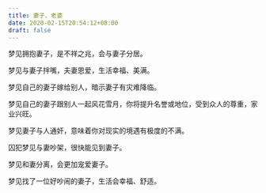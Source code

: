 ```yaml
---
title: 妻子、老婆
date: 2020-02-15T20:54:12+08:00
draft: false
---
```


梦见拥抱妻子，是不祥之兆，会与妻子分居。<br>


梦见与妻子拌嘴，夫妻恩爱，生活幸福、美满。<br>


梦见自己的妻子嫁给别人，暗示妻子有灾难降临。<br>


梦见自己的妻子跟别人一起风花雪月，你将提升名誉或地位，受到众人的尊重，家业兴旺。<br>


梦见妻子与人通奸，意味着你对现实的境遇有极度的不满。<br>


囚犯梦见与妻吵架，很快能见到妻子。<br>


梦见和妻分离，会更加宠爱妻子。<br>


梦见找了一位好吵闹的妻子，生活会幸福、舒适。<br>
